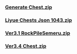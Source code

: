 ### [Generate Chest.zip](https://raw.githubusercontent.com/VaLueS6655/Genshin_Impact_Teleport/Raw/ManualCollectPoint%2FChest%2FGenerate%20Chest.zip)

### [Liyue Chests Json 1043.zip](https://raw.githubusercontent.com/VaLueS6655/Genshin_Impact_Teleport/Raw/ManualCollectPoint%2FChest%2FLiyue%20Chests%20Json%201043.zip)

### [Ver3.1 RockPileSemeru.zip](https://raw.githubusercontent.com/VaLueS6655/Genshin_Impact_Teleport/Raw/ManualCollectPoint%2FChest%2FVer3.1%20RockPileSemeru.zip)

### [Ver3.4 Chest.zip](https://raw.githubusercontent.com/VaLueS6655/Genshin_Impact_Teleport/Raw/ManualCollectPoint%2FChest%2FVer3.4%20Chest.zip)

